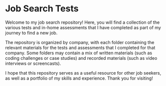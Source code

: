 # Job Search Tests
 
Welcome to my job search repository! Here, you will find a collection of the various tests and in-home assessments that I have completed as part of my journey to find a new job.

The repository is organized by company, with each folder containing the relevant materials for the tests and assessments that I completed for that company. Some folders may contain a mix of written materials (such as coding challenges or case studies) and recorded materials (such as video interviews or screencasts).

I hope that this repository serves as a useful resource for other job seekers, as well as a portfolio of my skills and experience. Thank you for visiting!
